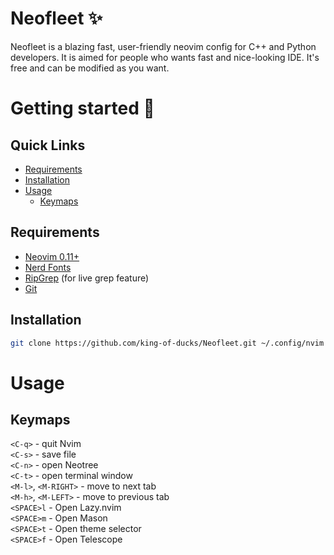 # Neofleet ✨
Neofleet is a blazing fast, user-friendly neovim config for C++ and Python developers. It is aimed for people who wants fast and nice-looking IDE. It's free and can be modified as you want.

# Getting started 🚀
## Quick Links
* [Requirements](#requirements)<br>
* [Installation](#installation)<br>
* [Usage](#usage)<br>
  * [Keymaps](#keymaps)

## Requirements
* [Neovim 0.11+](https://neovim.io/)
* [Nerd Fonts](https://nerdfonts.com)
* [RipGrep](https://github.com/BurntSushi/ripgrep) (for live grep feature)
* [Git](https://git-scm.com)

## Installation
```bash
git clone https://github.com/king-of-ducks/Neofleet.git ~/.config/nvim
```
# Usage
## Keymaps
`<C-q>` - quit Nvim<br>
`<C-s>` - save file<br>
`<C-n>` - open Neotree<br>
`<C-t>` - open terminal window<br>
`<M-l>`, `<M-RIGHT>` - move to next tab<br>
`<M-h>`, `<M-LEFT>` - move to previous tab<br>
`<SPACE>l` - Open Lazy.nvim<br>
`<SPACE>m` - Open Mason<br>
`<SPACE>t` - Open theme selector<br>
`<SPACE>f` - Open Telescope<br>
